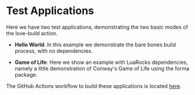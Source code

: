 # Test Applications

Here we have two test applications, demonstrating the two basic modes of the
love-build action.

 - **Hello World**: In this example we demonstrate the bare bones build process,
   with no dependencies.

 - **Game of Life**: Here we show an example with LuaRocks dependencies,
   namely a little demonstration of Conway's Game of Life using the forma
   package.

The GitHub Actions workflow to build these applications is located
[here](../.github/workflows/test_workflow.yml).
